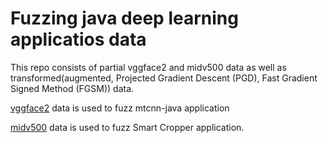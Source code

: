 # Fuzzing java deep learning applicatios data
This repo consists of partial vggface2 and midv500 data as well as transformed(augmented, Projected Gradient Descent (PGD),  Fast Gradient Signed Method (FGSM)) data. 

[vggface2](https://github.com/ox-vgg/vgg_face2) data is used to fuzz mtcnn-java application

[midv500](https://github.com/fcakyon/midv500) data is used to fuzz Smart Cropper application.
